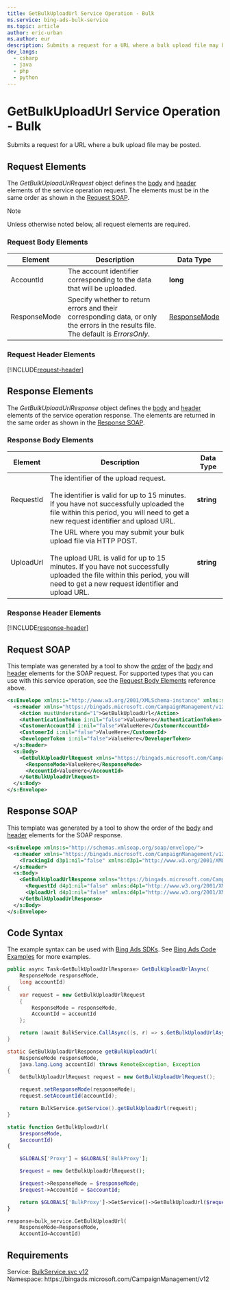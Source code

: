 ```yaml
---
title: GetBulkUploadUrl Service Operation - Bulk
ms.service: bing-ads-bulk-service
ms.topic: article
author: eric-urban
ms.author: eur
description: Submits a request for a URL where a bulk upload file may be posted.
dev_langs: 
  - csharp
  - java
  - php
  - python
---
```

# GetBulkUploadUrl Service Operation - Bulk
Submits a request for a URL where a bulk upload file may be posted.

## <a name="request"></a>Request Elements
The *GetBulkUploadUrlRequest* object defines the [body](#request-body) and [header](#request-header) elements of the service operation request. The elements must be in the same order as shown in the [Request SOAP](#request-soap). 

> [!NOTE]
> Unless otherwise noted below, all request elements are required.

### <a name="request-body"></a>Request Body Elements

|Element|Description|Data Type|
|-----------|---------------|-------------|
|<a name="accountid"></a>AccountId|The account identifier corresponding to the data that will be uploaded.|**long**|
|<a name="responsemode"></a>ResponseMode|Specify whether to return errors and their corresponding data, or only the errors in the results file. The default is *ErrorsOnly*.|[ResponseMode](responsemode.md)|

### <a name="request-header"></a>Request Header Elements
[!INCLUDE[request-header](./includes/request-header.md)]

## <a name="response"></a>Response Elements
The *GetBulkUploadUrlResponse* object defines the [body](#response-body) and [header](#response-header) elements of the service operation response. The elements are returned in the same order as shown in the [Response SOAP](#response-soap).

### <a name="response-body"></a>Response Body Elements

|Element|Description|Data Type|
|-----------|---------------|-------------|
|<a name="requestid"></a>RequestId|The identifier of the upload request.<br/><br/>The identifier is valid for up to 15 minutes. If you have not successfully uploaded the file within this period, you will need to get a new request identifier and upload URL.|**string**|
|<a name="uploadurl"></a>UploadUrl|The URL where you may submit your bulk upload file via HTTP POST.<br/><br/>The upload URL is valid for up to 15 minutes. If you have not successfully uploaded the file within this period, you will need to get a new request identifier and upload URL.|**string**|

### <a name="response-header"></a>Response Header Elements
[!INCLUDE[response-header](./includes/response-header.md)]

## <a name="request-soap"></a>Request SOAP
This template was generated by a tool to show the [order](../guides/services-protocol.md#element-order) of the [body](#request-body) and [header](#request-header) elements for the SOAP request. For supported types that you can use with this service operation, see the [Request Body Elements](#request-header) reference above.

```xml
<s:Envelope xmlns:i="http://www.w3.org/2001/XMLSchema-instance" xmlns:s="http://schemas.xmlsoap.org/soap/envelope/">
  <s:Header xmlns="https://bingads.microsoft.com/CampaignManagement/v12">
    <Action mustUnderstand="1">GetBulkUploadUrl</Action>
    <AuthenticationToken i:nil="false">ValueHere</AuthenticationToken>
    <CustomerAccountId i:nil="false">ValueHere</CustomerAccountId>
    <CustomerId i:nil="false">ValueHere</CustomerId>
    <DeveloperToken i:nil="false">ValueHere</DeveloperToken>
  </s:Header>
  <s:Body>
    <GetBulkUploadUrlRequest xmlns="https://bingads.microsoft.com/CampaignManagement/v12">
      <ResponseMode>ValueHere</ResponseMode>
      <AccountId>ValueHere</AccountId>
    </GetBulkUploadUrlRequest>
  </s:Body>
</s:Envelope>
```

## <a name="response-soap"></a>Response SOAP
This template was generated by a tool to show the order of the [body](#response-body) and [header](#response-header) elements for the SOAP response.

```xml
<s:Envelope xmlns:s="http://schemas.xmlsoap.org/soap/envelope/">
  <s:Header xmlns="https://bingads.microsoft.com/CampaignManagement/v12">
    <TrackingId d3p1:nil="false" xmlns:d3p1="http://www.w3.org/2001/XMLSchema-instance">ValueHere</TrackingId>
  </s:Header>
  <s:Body>
    <GetBulkUploadUrlResponse xmlns="https://bingads.microsoft.com/CampaignManagement/v12">
      <RequestId d4p1:nil="false" xmlns:d4p1="http://www.w3.org/2001/XMLSchema-instance">ValueHere</RequestId>
      <UploadUrl d4p1:nil="false" xmlns:d4p1="http://www.w3.org/2001/XMLSchema-instance">ValueHere</UploadUrl>
    </GetBulkUploadUrlResponse>
  </s:Body>
</s:Envelope>
```

## <a name="example"></a>Code Syntax
The example syntax can be used with [Bing Ads SDKs](../guides/client-libraries.md). See [Bing Ads Code Examples](../guides/code-examples.md) for more examples.
```csharp
public async Task<GetBulkUploadUrlResponse> GetBulkUploadUrlAsync(
	ResponseMode responseMode,
	long accountId)
{
	var request = new GetBulkUploadUrlRequest
	{
		ResponseMode = responseMode,
		AccountId = accountId
	};

	return (await BulkService.CallAsync((s, r) => s.GetBulkUploadUrlAsync(r), request));
}
```
```java
static GetBulkUploadUrlResponse getBulkUploadUrl(
	ResponseMode responseMode,
	java.lang.Long accountId) throws RemoteException, Exception
{
	GetBulkUploadUrlRequest request = new GetBulkUploadUrlRequest();

	request.setResponseMode(responseMode);
	request.setAccountId(accountId);

	return BulkService.getService().getBulkUploadUrl(request);
}
```
```php
static function GetBulkUploadUrl(
	$responseMode,
	$accountId)
{

	$GLOBALS['Proxy'] = $GLOBALS['BulkProxy'];

	$request = new GetBulkUploadUrlRequest();

	$request->ResponseMode = $responseMode;
	$request->AccountId = $accountId;

	return $GLOBALS['BulkProxy']->GetService()->GetBulkUploadUrl($request);
}
```
```python
response=bulk_service.GetBulkUploadUrl(
	ResponseMode=ResponseMode,
	AccountId=AccountId)
```

## Requirements
Service: [BulkService.svc v12](https://bulk.api.bingads.microsoft.com/Api/Advertiser/CampaignManagement/v12/BulkService.svc)  
Namespace: https\://bingads.microsoft.com/CampaignManagement/v12  

